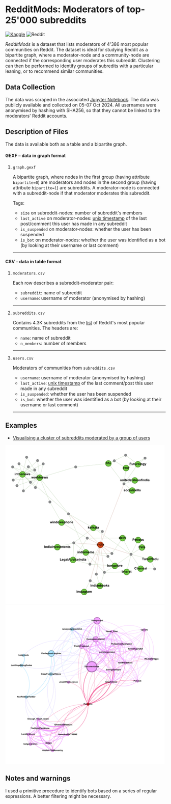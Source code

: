 # RedditMods: Moderators of top-25'000 subreddits
<a href="https://www.kaggle.com/datasets/gingerbadger/redditmods-moderators-of-top-25k-subreddits/data" rel="Kaggle dataset">![Kaggle](https://img.shields.io/badge/Kaggle-035a7d?style=for-the-badge&logo=kaggle&logoColor=white)</a> ![Reddit](https://img.shields.io/badge/Reddit-%23FF4500.svg?style=for-the-badge&logo=Reddit&logoColor=white)

_RedditMods_ is a dataset that lists moderators of 4'386 most popular communities on Reddit. The dataset is ideal for studying Reddit as a bipartite graph, where a moderator-node and a community-node are connected if the corresponding user moderates this subreddit. Clustering can then be performed to identify groups of subredits with a particular leaning, or to recommend similar communities.

## Data Collection

The data was scraped in the associated [Jupyter Notebook](code/reddit-mods-ds.ipynb). The data was publicly available and collected on 05-07 Oct 2024. All usernames were anonymised by hashing with SHA256, so that they cannot be linked to the moderators' Reddit accounts.

## Description of Files

The data is available both as a table and a bipartite graph.

#### GEXF – data in graph format

1. `graph.gexf`

	A bipartite graph, where nodes in the first group (having attribute `bipartite=0`) are moderators and nodes in the second group (having attribute `bipartite=1`) are subreddits. A moderator-node is connected with a subreddit-node if that moderator moderates this subreddit.
	
	Tags:
	* `size` on subreddit-nodes: number of subreddit's members
	* `last_active` on moderator-nodes: [unix timestamp](https://en.wikipedia.org/wiki/Unix_time) of the last post/comment this user has made in any subreddit
	* `is_suspended` on moderator-nodes: whether the user has been suspended
	* `is_bot` on moderator-nodes: whether the user was identified as a bot (by looking at their username or last comment)
	  
	<hr>
	
#### CSV – data in table format

1. `moderators.csv`

	Each row describes a subreddit-moderator pair:
	
	* `subreddit`: name of subreddit
	* `username`: username of moderator (anonymised by hashing)
	
	<hr>

2. `subreddits.csv`

	Contains 4.3K subreddits from the [list](http://www.reddit.com/subreddits/) of Reddit's most popular communities. The headers are:

	* `name`: name of subreddit
	* `n_members`: number of members
	
	<hr>

3. `users.csv`

	Moderators of communities from `subreddits.csv`
	
	* `username`: username of moderator (anonymised by hashing)
	* `last_active`: [unix timestamp](https://en.wikipedia.org/wiki/Unix_time) of the last comment/post this user made in any subreddit
	* `is_suspended`: whether the user has been suspended
	* `is_bot`: whether the user was identified as a bot (by looking at their username or last comment)

	<hr>

## Examples

* [Visualising a cluster of subreddits moderated by a group of users](./example/example.ipynb)


<p float="left">
  <img src="example/example-bipartite-india.png" width="500" />
  <img src="example/example-projected.png" width="500" /> 
</p>

## Notes and warnings

I used a primitive procedure to identify bots based on a series of regular expressions. A better filtering might be necessary.
